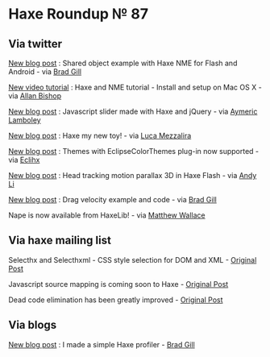 [_template]: roundup.html
# Haxe Roundup № 87

## Via twitter
[New blog post][link 1] : Shared object example with Haxe NME for Flash and Android - via [Brad Gill][link 2]

[New video tutorial][link 3] : Haxe and NME tutorial - Install and setup on Mac OS X - via [Allan Bishop][link 4]

[New blog post][link 5] : Javascript slider made with Haxe and jQuery - via [Aymeric Lamboley][link 6]

[New blog post][link 7] : Haxe my new toy! - via [Luca Mezzalira][link 8]

[New blog post][link 9] : Themes with EclipseColorThemes plug-in now supported - via [Eclihx][link 10]

[New blog post][link 11] : Head tracking motion parallax 3D in Haxe Flash - via [Andy Li][link 12]

[New blog post][link 13] : Drag velocity example and code - via [Brad Gill][link 14]

Nape is now available from HaxeLib! - via [Matthew Wallace][link 15]

## Via haxe mailing list
Selecthx and Selecthxml - CSS style selection for DOM and XML - [Original Post][link 16]

Javascript source mapping is coming soon to Haxe - [Original Post][link 17]

Dead code elimination has been greatly improved - [Original Post][link 18]

## Via blogs


[New blog post][link 19] : I made a simple Haxe profiler - [Brad Gill][link 20]

[link 1]: http://www.gigglingcorpse.com/2012/02/29/sharedobject-example-with-haxenme-for-flash-and-android/ "New blog post"
[link 2]: https://www.twitter.com/#!/gigglingcorpse "Brad Gill"
[link 3]: http://blog.allanbishop.com/haxe-nme-tutorial-install-and-setup-on-mac-os-x/ "New video tutorial"
[link 4]: https://www.twitter.com/#!/AllanBishop "Allan Bishop"
[link 5]: http://www.aymericlamboley.fr/blog/javascript-slider-made-with-haxe-and-jquery/ "New blog post"
[link 6]: https://www.twitter.com/#!/aymericlamboley "Aymeric Lamboley"
[link 7]: http://lucamezzalira.com/2012/03/01/haxe-my-new-toy/ "New blog post"
[link 8]: https://www.twitter.com/#!/lucamezzalira "Luca Mezzalira"
[link 9]: http://www.eclihx.org/project-updates/themeswitheclipsecolorthemesplug-in "New blog post"
[link 10]: https://www.twitter.com/#!/eclihx "Eclihx"
[link 11]: http://blog.onthewings.net/2012/03/04/head-tracking-motion-parallax-3d-in-haxe-flash/ "New blog post"
[link 12]: https://www.twitter.com/#!/andy_li "Andy Li"
[link 13]: http://www.gigglingcorpse.com/2012/03/05/drag-velocity/ "New blog post"
[link 14]: https://www.twitter.com/#!/gigglingcorpse "Brad Gill"
[link 15]: https://www.twitter.com/#!/matthewswallace "Matthew Wallace"
[link 16]: http://groups.google.com/group/haxelang/browse_thread/thread/fb6ae1b15221c8ed/3d6035ace9d27a53 "Original Post"
[link 17]: http://groups.google.com/group/haxelang/browse_thread/thread/e4bf1ba2736b403f "Original Post"
[link 18]: https://groups.google.com/forum/?hl=en#!topic/haxelang/qmDWyXzclTw "Original Post"
[link 19]: http://www.gigglingcorpse.com/2012/03/02/i-made-a-simple-haxe-profiler/ "New blog post"
[link 20]: http://www.twitter.com/gigglingcorpse "Brad Gill"

